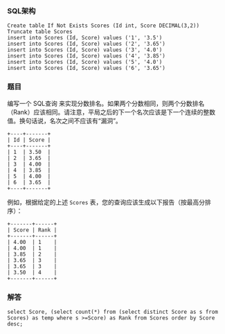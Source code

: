 ### SQL架构
```
Create table If Not Exists Scores (Id int, Score DECIMAL(3,2))
Truncate table Scores
insert into Scores (Id, Score) values ('1', '3.5')
insert into Scores (Id, Score) values ('2', '3.65')
insert into Scores (Id, Score) values ('3', '4.0')
insert into Scores (Id, Score) values ('4', '3.85')
insert into Scores (Id, Score) values ('5', '4.0')
insert into Scores (Id, Score) values ('6', '3.65')
```
### 题目
编写一个 SQL查询 来实现分数排名。如果两个分数相同，则两个分数排名（Rank）应该相同。请注意，平局之后的下一个名次应该是下一个连续的整数值。换句话说，名次之间不应该有“漏洞”。
```
+----+-------+
| Id | Score |
+----+-------+
| 1  | 3.50  |
| 2  | 3.65  |
| 3  | 4.00  |
| 4  | 3.85  |
| 5  | 4.00  |
| 6  | 3.65  |
+----+-------+
```
例如，根据给定的上述 `Scores` 表，您的查询应该生成以下报告（按最高分排序）：
```
+-------+------+
| Score | Rank |
+-------+------+
| 4.00  | 1    |
| 4.00  | 1    |
| 3.85  | 2    |
| 3.65  | 3    |
| 3.65  | 3    |
| 3.50  | 4    |
+-------+------+
```
### 解答
```
select Score, (select count(*) from (select distinct Score as s from Scores) as temp where s >=Score) as Rank from Scores order by Score desc;
```
